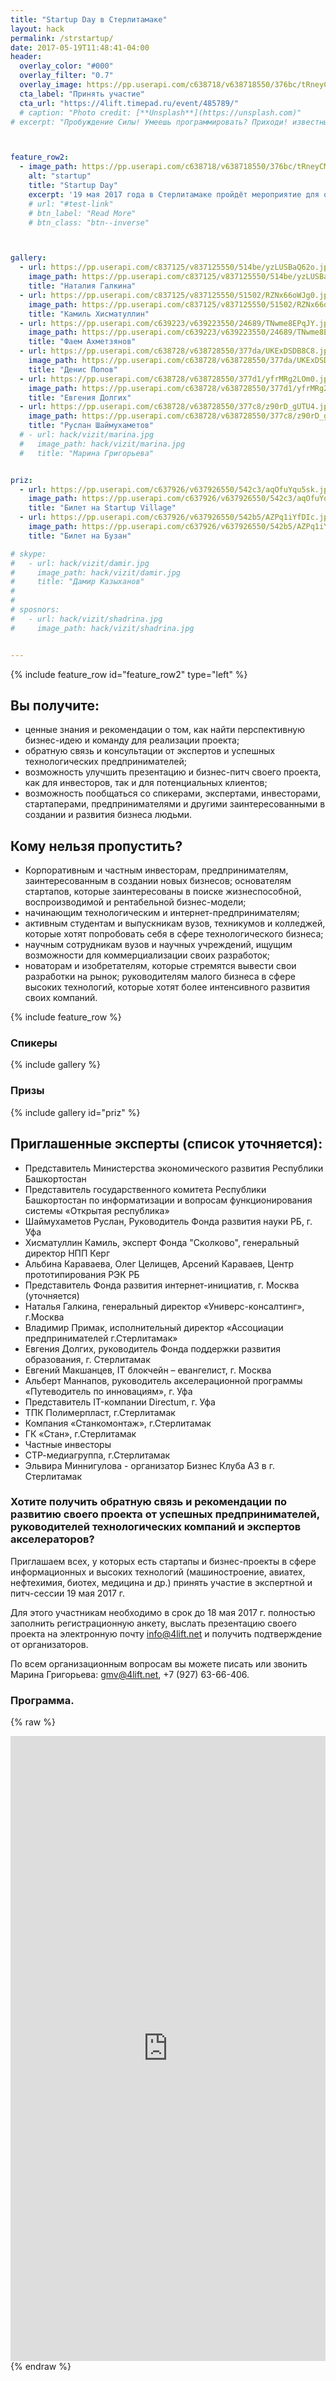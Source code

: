 ```yaml
---
title: "Startup Day в Стерлитамаке"
layout: hack
permalink: /strstartup/
date: 2017-05-19T11:48:41-04:00
header:
  overlay_color: "#000"
  overlay_filter: "0.7"
  overlay_image: https://pp.userapi.com/c638718/v638718550/376bc/tRneyCM9lT4.jpg
  cta_label: "Принять участие"
  cta_url: "https://4lift.timepad.ru/event/485789/"
  # caption: "Photo credit: [**Unsplash**](https://unsplash.com)"
# excerpt: "Пробуждение Силы! Умеешь программировать? Приходи! известные гости и спикеры, нетворкинг, призы от партнеров и много интересного. "



feature_row2:
  - image_path: https://pp.userapi.com/c638718/v638718550/376bc/tRneyCM9lT4.jpg
    alt: "startup"
    title: "Startup Day"
    excerpt: '19 мая 2017 года в Стерлитамаке пройдёт мероприятие для основателей технологических стартапов, авторов инновационных проектов и лиц, которые только хотят реализовать себя в сфере инновационно-технологического и интернет-предпринимательства. Организатором мероприятия выступает бизнес-акселератор LIFT при Стерлитамакском филиале БашГУ. Участие — бесплатное.'
    # url: "#test-link"
    # btn_label: "Read More"
    # btn_class: "btn--inverse"



gallery:
  - url: https://pp.userapi.com/c837125/v837125550/514be/yzLUSBaQ62o.jpg
    image_path: https://pp.userapi.com/c837125/v837125550/514be/yzLUSBaQ62o.jpg
    title: "Наталия Галкина"
  - url: https://pp.userapi.com/c837125/v837125550/51502/RZNx66oWJg0.jpg
    image_path: https://pp.userapi.com/c837125/v837125550/51502/RZNx66oWJg0.jpg
    title: "Камиль Хисматуллин"
  - url: https://pp.userapi.com/c639223/v639223550/24689/TNwme8EPqJY.jpg
    image_path: https://pp.userapi.com/c639223/v639223550/24689/TNwme8EPqJY.jpg
    title: "Фаем Ахметзянов"
  - url: https://pp.userapi.com/c638728/v638728550/377da/UKExDSDB8C8.jpg
    image_path: https://pp.userapi.com/c638728/v638728550/377da/UKExDSDB8C8.jpg
    title: "Денис Попов"
  - url: https://pp.userapi.com/c638728/v638728550/377d1/yfrMRg2LOm0.jpg
    image_path: https://pp.userapi.com/c638728/v638728550/377d1/yfrMRg2LOm0.jpg
    title: "Евгения Долгих"
  - url: https://pp.userapi.com/c638728/v638728550/377c8/z90rD_gUTU4.jpg
    image_path: https://pp.userapi.com/c638728/v638728550/377c8/z90rD_gUTU4.jpg
    title: "Руслан Шаймухаметов"
  # - url: hack/vizit/marina.jpg
  #   image_path: hack/vizit/marina.jpg
  #   title: "Марина Григорьева"


priz:
  - url: https://pp.userapi.com/c637926/v637926550/542c3/aqOfuYqu5sk.jpg
    image_path: https://pp.userapi.com/c637926/v637926550/542c3/aqOfuYqu5sk.jpg
    title: "Билет на Startup Village"
  - url: https://pp.userapi.com/c637926/v637926550/542b5/AZPq1iYfDIc.jpg
    image_path: https://pp.userapi.com/c637926/v637926550/542b5/AZPq1iYfDIc.jpg
    title: "Билет на Бузан"

# skype:
#   - url: hack/vizit/damir.jpg
#     image_path: hack/vizit/damir.jpg
#     title: "Дамир Казыханов"
#
#
# sposnors:
#   - url: hack/vizit/shadrina.jpg
#     image_path: hack/vizit/shadrina.jpg


---
```



{% include feature_row id="feature_row2" type="left" %}

## Вы получите:

* ценные знания и рекомендации о том, как найти перспективную бизнес-идею и команду для реализации проекта;
* обратную связь и консультации от экспертов и успешных технологических предпринимателей;
* возможность улучшить презентацию и бизнес-питч своего проекта, как для инвесторов, так и для потенциальных клиентов;
* возможность пообщаться со спикерами, экспертами, инвесторами, стартаперами, предпринимателями и другими заинтересованными в создании и развития бизнеса людьми.


## Кому нельзя пропустить?

* Корпоративным и частным инвесторам, предпринимателям, заинтересованным в создании новых бизнесов;
основателям стартапов, которые заинтересованы в поиске жизнеспособной, воспроизводимой и рентабельной бизнес-модели;
* начинающим технологическим и интернет-предпринимателям;
* активным студентам и выпускникам вузов, техникумов и колледжей, которые хотят попробовать себя в сфере технологического бизнеса;
* научным сотрудникам вузов и научных учреждений, ищущим возможности для коммерциализации своих разработок;
* новаторам и изобретателям, которые стремятся вывести свои разработки на рынок;
руководителям малого бизнеса в сфере высоких технологий​​, которые хотят более интенсивного развития своих компаний.



<!-- {% include feature_row id="intro" type="center" %} -->
{% include feature_row %}


### Спикеры

{% include gallery %}

### Призы

{% include gallery id="priz" %}

<!--
### Спикеры с докладом

{% include gallery id="guests" %}


### Спикеры на телемосте




### Партнёры и спонсоры

{% include gallery id="sposnors" %} -->


## Приглашенные эксперты (список уточняется):

* Представитель Министерства экономического развития Республики Башкортостан
* Представитель государственного комитета Республики Башкортостан по информатизации и вопросам функционирования системы «Открытая республика»
* Шаймухаметов Руслан, Руководитель Фонда развития науки РБ, г. Уфа
* Хисматуллин Камиль, эксперт Фонда "Сколково", генеральный директор НПП Керг
* Альбина Караваева, Олег Целищев, Арсений Караваев, Центр прототипирования РЭК РБ
* Представитель Фонда развития интернет-инициатив, г. Москва (уточняется)
* Наталья Галкина, генеральный директор «Универс-консалтинг», г.Москва
* Владимир Примак, исполнительный директор «Ассоциации предпринимателей г.Стерлитамак»
* Евгения Долгих, руководитель Фонда поддержки развития образования, г. Стерлитамак
* Евгений Макшанцев, IT блокчейн – евангелист, г. Москва
* Альберт Маннапов, руководитель акселерационной программы «Путеводитель по инновациям», г. Уфа
* Представитель IT-компании Directum, г. Уфа
* ТПК Полимерпласт, г.Стерлитамак
* Компания «Станкомонтаж», г.Стерлитамак
* ГК «Стан», г.Стерлитамак
* Частные инвесторы
* СТР-медиагруппа, г.Стерлитамак
* Эльвира Миннигулова - организатор Бизнес Клуба А3 в г. Стерлитамак


### Хотите получить обратную связь и рекомендации по развитию своего проекта от успешных предпринимателей, руководителей технологических компаний и экспертов акселераторов?

Приглашаем всех, у которых есть стартапы и бизнес-проекты в сфере информационных и высоких технологий (машиностроение, авиатех, нефтехимия, биотех, медицина и др.) принять участие в экспертной и питч-сессии 19 мая 2017 г.

Для этого участникам необходимо в срок до 18 мая 2017 г. полностью заполнить регистрационную анкету, выслать презентацию своего проекта на электронную почту info@4lift.net и получить подтверждение от организаторов.

По всем организационным вопросам вы можете писать или звонить Марина Григорьева: gmv@4lift.net, +7 (927) 63-66-406.



### Программа.

{% raw %}
<iframe frameborder="no" border="0" marginwidth="0" marginheight="0" width="100%" height="1000px" src="https://docs.google.com/document/d/1ys2pScKyi2rzFwUJYfJm6KdWQauTEPaW35VSdbakgz8/pub?embedded=true"></iframe>
{% endraw %}



<!-- {: style="text-align: center;"} -->
